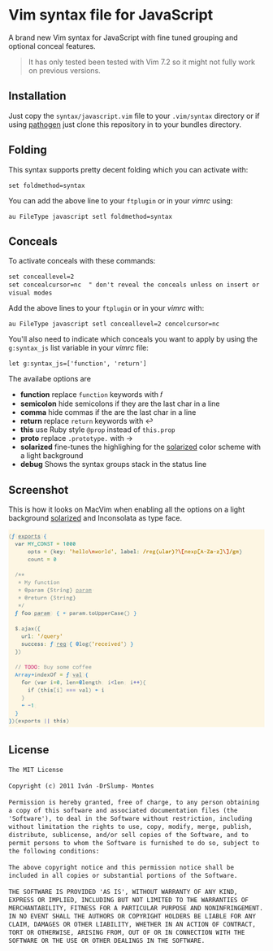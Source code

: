 # Vim syntax file for JavaScript

A brand new Vim syntax for JavaScript with fine tuned grouping and optional
conceal features.

> It has only tested been tested with Vim 7.2 so it might not fully work on 
  previous versions.


## Installation

Just copy the `syntax/javascript.vim` file to your `.vim/syntax` directory or
if using [pathogen](https://github.com/tpope/vim-pathogen) just clone this 
repository in to your bundles directory.


## Folding

This syntax supports pretty decent folding which you can activate with:

    set foldmethod=syntax

You can add the above line to your `ftplugin` or in your _vimrc_ using:

    au FileType javascript setl foldmethod=syntax


## Conceals

To activate conceals with these commands:

    set conceallevel=2
    set concealcursor=nc  " don't reveal the conceals unless on insert or visual modes

Add the above lines to your `ftplugin` or in your _vimrc_ with:

    au FileType javascript setl conceallevel=2 concelcursor=nc

You'll also need to indicate which conceals you want to apply by using the 
`g:syntax_js` list variable in your _vimrc_ file:

    let g:syntax_js=['function', 'return']

The availabe options are

  - **function**   replace `function` keywords with 𝑓
  - **semicolon**  hide semicolons if they are the last char in a line
  - **comma**      hide commas if the are the last char in a line
  - **return**     replace `return` keywords with ↩
  - **this**       use Ruby style `@prop` instead of `this.prop`
  - **proto**      replace `.prototype.` with →
  - **solarized**  fine-tunes the highlighing for the [solarized](https://github.com/altercation/vim-colors-solarized) 
                   color scheme with a light background
  - **debug**      Shows the syntax groups stack in the status line


## Screenshot

This is how it looks on MacVim when enabling all the options on a light background [solarized](https://github.com/altercation/vim-colors-solarized) 
and Inconsolata as type face.

![Screenshot](http://github.com/drslump/vim-syntax-js/raw/master/screenshot.png)


## License

    The MIT License

    Copyright (c) 2011 Iván -DrSlump- Montes

    Permission is hereby granted, free of charge, to any person obtaining
    a copy of this software and associated documentation files (the
    'Software'), to deal in the Software without restriction, including
    without limitation the rights to use, copy, modify, merge, publish,
    distribute, sublicense, and/or sell copies of the Software, and to
    permit persons to whom the Software is furnished to do so, subject to
    the following conditions:

    The above copyright notice and this permission notice shall be
    included in all copies or substantial portions of the Software.

    THE SOFTWARE IS PROVIDED 'AS IS', WITHOUT WARRANTY OF ANY KIND,
    EXPRESS OR IMPLIED, INCLUDING BUT NOT LIMITED TO THE WARRANTIES OF
    MERCHANTABILITY, FITNESS FOR A PARTICULAR PURPOSE AND NONINFRINGEMENT.
    IN NO EVENT SHALL THE AUTHORS OR COPYRIGHT HOLDERS BE LIABLE FOR ANY
    CLAIM, DAMAGES OR OTHER LIABILITY, WHETHER IN AN ACTION OF CONTRACT,
    TORT OR OTHERWISE, ARISING FROM, OUT OF OR IN CONNECTION WITH THE
    SOFTWARE OR THE USE OR OTHER DEALINGS IN THE SOFTWARE.
